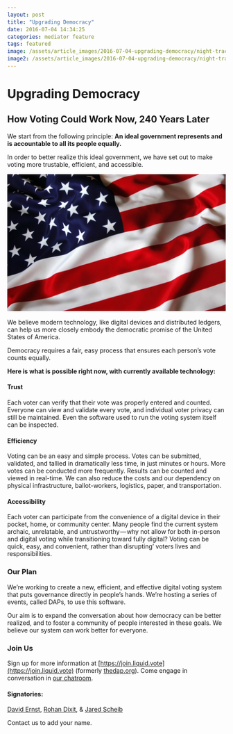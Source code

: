 ```yaml
---
layout: post
title: "Upgrading Democracy"
date: 2016-07-04 14:34:25
categories: mediator feature
tags: featured
image: /assets/article_images/2016-07-04-upgrading-democracy/night-track.JPG
image2: /assets/article_images/2016-07-04-upgrading-democracy/night-track-mobile.JPG
---
```

# Upgrading Democracy

## How Voting Could Work Now, 240 Years Later

We start from the following principle: **An ideal government represents and is accountable to all its people equally.**

In order to better realize this ideal government, we have set out to make voting more trustable, efficient, and accessible.

![](/assets/article_images/2016-07-04-upgrading-democracy/flag.jpeg)

We believe modern technology, like digital devices and distributed ledgers, can help us more closely embody the democratic promise of the United States of America.

Democracy requires a fair, easy process that ensures each person’s vote counts equally.

**Here is what is possible right now, with currently available technology:**

#### Trust

Each voter can verify that their vote was properly entered and counted. Everyone can view and validate every vote, and individual voter privacy can still be maintained. Even the software used to run the voting system itself can be inspected.

#### Efficiency

Voting can be an easy and simple process. Votes can be submitted, validated, and tallied in dramatically less time, in just minutes or hours. More votes can be conducted more frequently. Results can be counted and viewed in real-time. We can also reduce the costs and our dependency on physical infrastructure, ballot-workers, logistics, paper, and transportation.

#### Accessibility

Each voter can participate from the convenience of a digital device in their pocket, home, or community center. Many people find the current system archaic, unrelatable, and untrustworthy — why not allow for both in-person and digital voting while transitioning toward fully digital? Voting can be quick, easy, and convenient, rather than disrupting’ voters lives and responsibilities.

### Our Plan

We’re working to create a new, efficient, and effective digital voting system that puts governance directly in people’s hands. We’re hosting a series of events, called DAPs, to use this software.

Our aim is to expand the conversation about how democracy can be better realized, and to foster a community of people interested in these goals. We believe our system can work better for everyone.

### Join Us

Sign up for more information at [https://join.liquid.vote](https://join.liquid.vote) (formerly [thedap.org](https://thedap.org/)). Come engage in conversation in [our chatroom](https://gitter.im/Crowdocracy/thedap).

#### Signatories:

[David Ernst](https://twitter.com/dsernst), [Rohan Dixit](https://www.facebook.com/rdixit108), & [Jared Scheib](https://www.facebook.com/jared.scheib)

Contact us to add your name.
